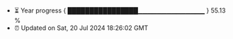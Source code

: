 - ⏳ Year progress { ████████████████▁▁▁▁▁▁▁▁▁▁▁▁▁▁ } 55.13 %
- ⏰ Updated on Sat, 20 Jul 2024 18:26:02 GMT

